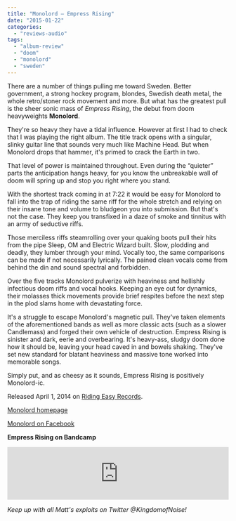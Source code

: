 ```yaml
---
title: "Monolord – Empress Rising"
date: "2015-01-22"
categories: 
  - "reviews-audio"
tags: 
  - "album-review"
  - "doom"
  - "monolord"
  - "sweden"
---
```


There are a number of things pulling me toward Sweden. Better government, a strong hockey program, blondes, Swedish death metal, the whole retro/stoner rock movement and more. But what has the greatest pull is the sheer sonic mass of _Empress Rising_, the debut from doom heavyweights **Monolord**.

They're so heavy they have a tidal influence. However at first I had to check that I was playing the right album. The title track opens with a singular, slinky guitar line that sounds very much like Machine Head. But when Monolord drops that hammer, it's primed to crack the Earth in two.

That level of power is maintained throughout. Even during the “quieter” parts the anticipation hangs heavy, for you know the unbreakable wall of doom will spring up and stop you right where you stand.

With the shortest track coming in at 7:22 it would be easy for Monolord to fall into the trap of riding the same riff for the whole stretch and relying on their insane tone and volume to bludgeon you into submission. But that's not the case. They keep you transfixed in a daze of smoke and tinnitus with an army of seductive riffs.

Those merciless riffs steamrolling over your quaking boots pull their hits from the pipe Sleep, OM and Electric Wizard built. Slow, plodding and deadly, they lumber through your mind. Vocally too, the same comparisons can be made if not necessarily lyrically. The pained clean vocals come from behind the din and sound spectral and forbidden.

Over the five tracks Monolord pulverize with heaviness and hellishly infectious doom riffs and vocal hooks. Keeping an eye out for dynamics, their molasses thick movements provide brief respites before the next step in the plod slams home with devastating force.

It's a struggle to escape Monolord's magnetic pull. They've taken elements of the aforementioned bands as well as more classic acts (such as a slower Candlemass) and forged their own vehicle of destruction. Empress Rising is sinister and dark, eerie and overbearing. It's heavy-ass, sludgy doom done how it should be, leaving your head caved in and bowels shaking. They've set new standard for blatant heaviness and massive tone worked into memorable songs.

Simply put, and as cheesy as it sounds, Empress Rising is positively Monolord-ic.

Released April 1, 2014 on [Riding Easy Records](http://ridingeasyrecords.com/).

[Monolord homepage](http://www.monolord.com/)

[Monolord on Facebook](https://www.facebook.com/monolordsweden)

**Empress Rising on Bandcamp** 

<iframe style="border: 0; width: 100%; height: 120px;" src="https://bandcamp.com/EmbeddedPlayer/album=2164642815/size=large/bgcol=ffffff/linkcol=0687f5/tracklist=false/artwork=small/transparent=true/" width="300" height="150" seamless=""><a href="http://monolord.bandcamp.com/album/empress-rising">Empress Rising by Monolord</a></iframe>

_Keep up with all Matt's exploits on Twitter @KingdomofNoise!_

